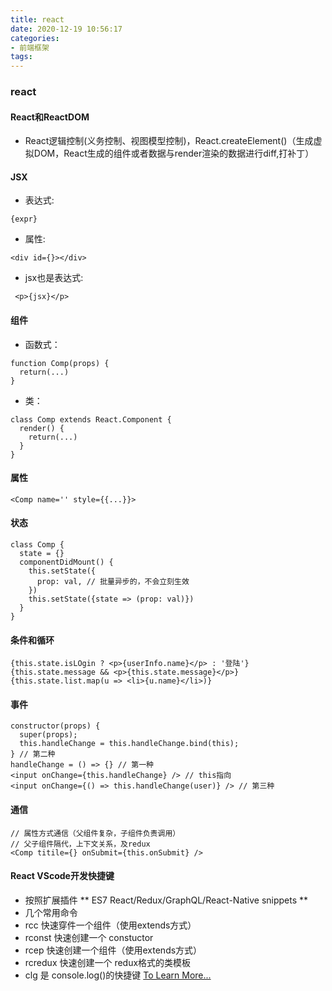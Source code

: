 ```yaml
---
title: react
date: 2020-12-19 10:56:17
categories:
- 前端框架
tags:
---
```


### react
#### React和ReactDOM
* React逻辑控制(义务控制、视图模型控制)，React.createElement()（生成虚拟DOM，React生成的组件或者数据与render渲染的数据进行diff,打补丁）

#### JSX
* 表达式: 
```
{expr}
```
* 属性: 
```
<div id={}></div>
```
* jsx也是表达式:
```
 <p>{jsx}</p>
```

#### 组件
* 函数式：
```
function Comp(props) {
  return(...)
}
```
* 类：
```
class Comp extends React.Component {
  render() {
    return(...)
  }
}
```

#### 属性
```
<Comp name='' style={{...}}>
```

#### 状态
```
class Comp {
  state = {}
  componentDidMount() {
    this.setState({
      prop: val, // 批量异步的，不会立刻生效
    })
    this.setState({state => (prop: val)})
  }
}
```

#### 条件和循环
```
{this.state.isLOgin ? <p>{userInfo.name}</p> : '登陆'}
{this.state.message && <p>{this.state.message}</p>}
{this.state.list.map(u => <li>{u.name}</li>)}
```

#### 事件 
```
constructor(props) {
  super(props);
  this.handleChange = this.handleChange.bind(this);
} // 第二种
handleChange = () => {} // 第一种
<input onChange={this.handleChange} /> // this指向
<input onChange={() => this.handleChange(user)} /> // 第三种
```

#### 通信
```
// 属性方式通信（父组件复杂，子组件负责调用）
// 父子组件隔代，上下文关系，及redux
<Comp titile={} onSubmit={this.onSubmit} />
```

#### React VScode开发快捷键
* 按照扩展插件 ** ES7 React/Redux/GraphQL/React-Native snippets **
* 几个常用命令
* rcc 快速穿件一个组件（使用extends方式）
* rconst 快速创建一个 constuctor
* rcep 快速创建一个组件（使用extends方式）
* rcredux 快速创建一个 redux格式的类模板
* clg 是 console.log()的快捷键
<a href="https://marketplace.visualstudio.com/items?itemName=dsznajder.es7-react-js-snippets">To Learn More...</a>